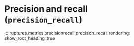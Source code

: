 # Precision and recall (`precision_recall`)

::: ruptures.metrics.precisionrecall.precision_recall
    rendering:
        show_root_heading: true